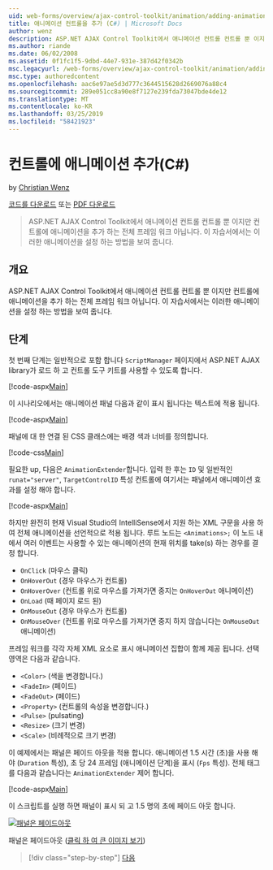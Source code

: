 ```yaml
---
uid: web-forms/overview/ajax-control-toolkit/animation/adding-animation-to-a-control-cs
title: 애니메이션 컨트롤을 추가 (C#) | Microsoft Docs
author: wenz
description: ASP.NET AJAX Control Toolkit에서 애니메이션 컨트롤 컨트롤 뿐 이지만 컨트롤에 애니메이션을 추가 하는 전체 프레임 워크 아닙니다. 이 자습서에서는 방법...
ms.author: riande
ms.date: 06/02/2008
ms.assetid: 0f1fc1f5-9dbd-44e7-931e-387d42f0342b
msc.legacyurl: /web-forms/overview/ajax-control-toolkit/animation/adding-animation-to-a-control-cs
msc.type: authoredcontent
ms.openlocfilehash: aac6e97ae5d3d777c3644515628d2669076a88c4
ms.sourcegitcommit: 289e051cc8a90e8f7127e239fda73047bde4de12
ms.translationtype: MT
ms.contentlocale: ko-KR
ms.lasthandoff: 03/25/2019
ms.locfileid: "58421923"
---
```

<a name="adding-animation-to-a-control-c"></a>컨트롤에 애니메이션 추가(C#)
====================
by [Christian Wenz](https://github.com/wenz)

[코드를 다운로드](http://download.microsoft.com/download/f/9/a/f9a26acd-8df4-4484-8a18-199e4598f411/Animation1.cs.zip) 또는 [PDF 다운로드](http://download.microsoft.com/download/6/7/1/6718d452-ff89-4d3f-a90e-c74ec2d636a3/animation1CS.pdf)

> ASP.NET AJAX Control Toolkit에서 애니메이션 컨트롤 컨트롤 뿐 이지만 컨트롤에 애니메이션을 추가 하는 전체 프레임 워크 아닙니다. 이 자습서에서는 이러한 애니메이션을 설정 하는 방법을 보여 줍니다.


## <a name="overview"></a>개요

ASP.NET AJAX Control Toolkit에서 애니메이션 컨트롤 컨트롤 뿐 이지만 컨트롤에 애니메이션을 추가 하는 전체 프레임 워크 아닙니다. 이 자습서에서는 이러한 애니메이션을 설정 하는 방법을 보여 줍니다.

## <a name="steps"></a>단계

첫 번째 단계는 일반적으로 포함 합니다 `ScriptManager` 페이지에서 ASP.NET AJAX library가 로드 하 고 컨트롤 도구 키트를 사용할 수 있도록 합니다.

[!code-aspx[Main](adding-animation-to-a-control-cs/samples/sample1.aspx)]

이 시나리오에서는 애니메이션 패널 다음과 같이 표시 됩니다는 텍스트에 적용 됩니다.

[!code-aspx[Main](adding-animation-to-a-control-cs/samples/sample2.aspx)]

패널에 대 한 연결 된 CSS 클래스에는 배경 색과 너비를 정의합니다.

[!code-css[Main](adding-animation-to-a-control-cs/samples/sample3.css)]

필요한 up, 다음은 `AnimationExtender`합니다. 입력 한 후는 `ID` 및 일반적인 `runat="server"`, `TargetControlID` 특성 컨트롤에 여기서는 패널에서 애니메이션 효과를 설정 해야 합니다.

[!code-aspx[Main](adding-animation-to-a-control-cs/samples/sample4.aspx)]

하지만 완전히 현재 Visual Studio의 IntelliSense에서 지원 하는 XML 구문을 사용 하 여 전체 애니메이션을 선언적으로 적용 됩니다. 루트 노드는 `<Animations>;` 이 노드 내에서 여러 이벤트는 사용할 수 있는 애니메이션의 현재 위치를 take(s) 하는 경우를 결정 합니다.

- `OnClick` (마우스 클릭)
- `OnHoverOut` (경우 마우스가 컨트롤)
- `OnHoverOver` (컨트롤 위로 마우스를 가져가면 중지는 `OnHoverOut` 애니메이션)
- `OnLoad` (때 페이지 로드 된)
- `OnMouseOut` (경우 마우스가 컨트롤)
- `OnMouseOver` (컨트롤 위로 마우스를 가져가면 중지 하지 않습니다는 `OnMouseOut` 애니메이션)

프레임 워크를 각각 자체 XML 요소로 표시 애니메이션 집합이 함께 제공 됩니다. 선택 영역은 다음과 같습니다.

- `<Color>` (색을 변경합니다.)
- `<FadeIn>` (페이드)
- `<FadeOut>` (페이드)
- `<Property>` (컨트롤의 속성을 변경합니다.)
- `<Pulse>` (pulsating)
- `<Resize>` (크기 변경)
- `<Scale>` (비례적으로 크기 변경)

이 예제에서는 패널은 페이드 아웃을 적용 합니다. 애니메이션 1.5 시간 (초)을 사용 해야 (`Duration` 특성), 초 당 24 프레임 (애니메이션 단계)을 표시 (`Fps` 특성). 전체 태그를 다음과 같습니다는 `AnimationExtender` 제어 합니다.

[!code-aspx[Main](adding-animation-to-a-control-cs/samples/sample5.aspx)]

이 스크립트를 실행 하면 패널이 표시 되 고 1.5 명의 초에 페이드 아웃 합니다.


[![패널은 페이드아웃](adding-animation-to-a-control-cs/_static/image2.png)](adding-animation-to-a-control-cs/_static/image1.png)

패널은 페이드아웃 ([클릭 하 여 큰 이미지 보기](adding-animation-to-a-control-cs/_static/image3.png))

> [!div class="step-by-step"]
> [다음](executing-several-animations-at-the-same-time-cs.md)
